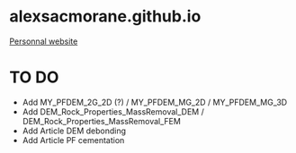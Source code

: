# alexsacmorane.github.io
[Personnal website](https://alexsacmorane.github.io)

# TO DO
- Add MY_PFDEM_2G_2D (?) / MY_PFDEM_MG_2D / MY_PFDEM_MG_3D
- Add DEM_Rock_Properties_MassRemoval_DEM / DEM_Rock_Properties_MassRemoval_FEM
- Add Article DEM debonding
- Add Article PF cementation
